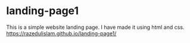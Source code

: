 # landing-page1
This is a simple website landing page. I have made it using html and css. 
https://razedulislam.github.io/landing-page1/
